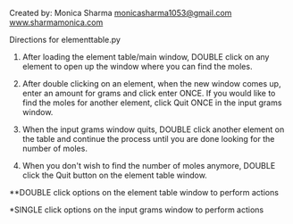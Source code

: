 
Created by: Monica Sharma 
monicasharma1053@gmail.com
www.sharmamonica.com 


Directions for elementtable.py 

1. After loading the element table/main window, DOUBLE click on any element to open up the window where you can find the moles. 

2. After double clicking on an element, when the new window comes up, enter an amount for grams and click enter ONCE. If you would like to find the moles for another element, click Quit ONCE in the input grams window. 

3. When the input grams window quits, DOUBLE click another element on the table and continue the process until you are done looking for the number of moles. 

4. When you don't wish to find the number of moles anymore, DOUBLE click the Quit button on the element table window. 

**DOUBLE click options on the element table window to perform actions 

*SINGLE click options on the input grams window to perform actions 